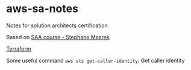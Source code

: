 # aws-sa-notes

Notes for solution architects certification

Based on [SAA course - Stephane Maarek](https://www.udemy.com/share/106WtA3@4Kcion9xYpw0ww8RQgnnjE22wdgOd0LLLH7fT2fKMFEr1bd9O1n2krV0pUY-D0PU/)

[Terraform](https://registry.terraform.io/providers/hashicorp/aws/latest/docs)

Some useful command
`aws sts get-caller-identity`: Get caller identity
